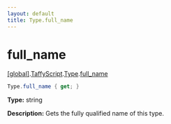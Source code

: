 ```yaml
---
layout: default
title: Type.full_name
---
```


# full_name

[\[global\]]({{site.baseurl}}/docs/).[TaffyScript]({{site.baseurl}}/docs/TaffyScript/).[Type]({{site.baseurl}}/docs/TaffyScript/Type/).[full_name]({{site.baseurl}}/docs/TaffyScript/Type/full_name/)

```cs
Type.full_name { get; }
```

**Type:** string

**Description:** Gets the fully qualified name of this type.
